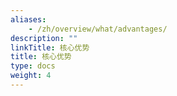 ```yaml
---
aliases:
    - /zh/overview/what/advantages/
description: ""
linkTitle: 核心优势
title: 核心优势
type: docs
weight: 4
---
```

